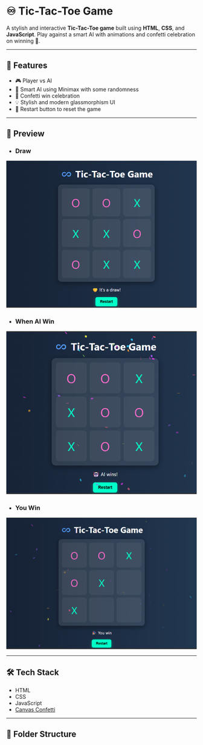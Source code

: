 # ♾️ Tic-Tac-Toe Game

A stylish and interactive **Tic-Tac-Toe game** built using **HTML**, **CSS**, and **JavaScript**. Play against a smart AI with animations and confetti celebration on winning 🎉.

---

## 🚀 Features

- 🎮 Player vs AI
- 🧠 Smart AI using Minimax with some randomness
- 🎉 Confetti win celebration
- 💡 Stylish and modern glassmorphism UI
- 🔁 Restart button to reset the game

---

## 📸 Preview

- ### Draw
![Game Preview](./Draw.png)

- ### When AI Win

![Game Preview](./AI_win.png)

- ### You Win 

![Game Preview](./You_win.png)


---

## 🛠️ Tech Stack

- HTML
- CSS
- JavaScript
- [Canvas Confetti](https://www.npmjs.com/package/canvas-confetti)

---

## 📂 Folder Structure

